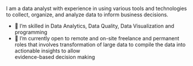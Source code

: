 I am a data analyst with experience in using various tools and technologies to collect, organize, and analyze data to inform business decisions.
  - 🌱 I’m skilled in Data Analytics, Data Quality, Data Visualization and programming
  - 👯 I’m currently open to remote and on-site freelance and permanent roles that involves transformation of large data to compile the data into actionable insights to allow    
        evidence-based decision making


